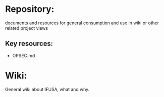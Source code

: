 # Repository:
documents and resources for general consumption and use in wiki or other related project views
## Key resources:
* OPSEC.md

# Wiki:
General wiki about IFUSA, what and why.
